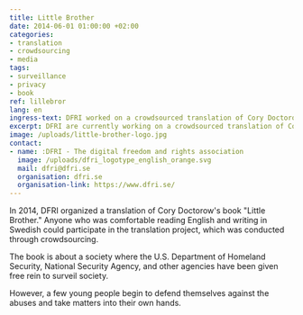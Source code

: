 ```yaml
---
title: Little Brother
date: 2014-06-01 01:00:00 +02:00
categories:
- translation
- crowdsourcing
- media
tags:
- surveillance
- privacy
- book
ref: lillebror
lang: en
ingress-text: DFRI worked on a crowdsourced translation of Cory Doctorow’s Little Brother.
excerpt: DFRI are currently working on a crowdsourced translation of Cory Doctorow’s Little Brother into Swedish.
image: /uploads/little-brother-logo.jpg
contact:
- name: :DFRI - The digital freedom and rights association
  image: /uploads/dfri_logotype_english_orange.svg
  mail: dfri@dfri.se
  organisation: dfri.se
  organisation-link: https://www.dfri.se/
---
```


In 2014, DFRI organized a translation of Cory Doctorow's book "Little Brother." Anyone who was comfortable reading English and writing in Swedish could participate in the translation project, which was conducted through crowdsourcing.

The book is about a society where the U.S. Department of Homeland Security, National Security Agency, and other agencies have been given free rein to surveil society.

However, a few young people begin to defend themselves against the abuses and take matters into their own hands.
